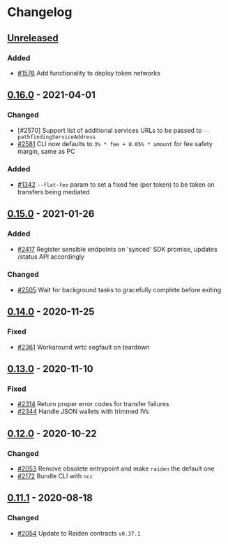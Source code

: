 # Changelog

## [Unreleased]

### Added
- [#1576] Add functionality to deploy token networks

[#1576]: https://github.com/raiden-network/light-client/issues/1576

## [0.16.0] - 2021-04-01
### Changed
- [#2570] Support list of additional services URLs to be passed to `--pathfindingServiceAddress`
- [#2581] CLI now defaults to `3% * fee + 0.05% * amount` for fee safety margin, same as PC

### Added
- [#1342] `--flat-fee` param to set a fixed fee (per token) to be taken on transfers being mediated

[#1342]: https://github.com/raiden-network/light-client/issues/1342
[#2581]: https://github.com/raiden-network/light-client/pull/2581

## [0.15.0] - 2021-01-26
### Added
- [#2417] Register sensible endpoints on 'synced' SDK promise, updates /status API accordingly

### Changed
- [#2505] Wait for background tasks to gracefully complete before exiting

[#2417]: https://github.com/raiden-network/light-client/pull/2417
[#2505]: https://github.com/raiden-network/light-client/pull/2505

## [0.14.0] - 2020-11-25
### Fixed
- [#2361] Workaround wrtc segfault on teardown

[#2361]: https://github.com/raiden-network/light-client/issues/2361

## [0.13.0] - 2020-11-10
### Fixed
- [#2314] Return proper error codes for transfer failures
- [#2344] Handle JSON wallets with trimmed IVs

[#2314]: https://github.com/raiden-network/light-client/pull/2336
[#2344]: https://github.com/raiden-network/light-client/issues/2336

## [0.12.0] - 2020-10-22
### Changed

- [#2053] Remove obsolete entrypoint and make `raiden` the default one
- [#2172] Bundle CLI with `ncc`

[#2053]: https://github.com/raiden-network/light-client/pulls/2053
[#2172]: https://github.com/raiden-network/light-client/issues/2172

## [0.11.1] - 2020-08-18
### Changed

- [#2054] Update to Raiden contracts `v0.37.1`

[#2054]: https://github.com/raiden-network/light-client/pulls/2054


[Unreleased]: https://github.com/raiden-network/light-client/compare/v0.16.0...HEAD
[0.16.0]: https://github.com/raiden-network/light-client/compare/v0.15.0...v0.16.0
[0.15.0]: https://github.com/raiden-network/light-client/compare/v0.14.0...v0.15.0
[0.14.0]: https://github.com/raiden-network/light-client/compare/v0.13.0...v0.14.0
[0.13.0]: https://github.com/raiden-network/light-client/compare/v0.12.0...v0.13.0
[0.12.0]: https://github.com/raiden-network/light-client/compare/v0.11.1...v0.12.0
[0.11.1]: https://github.com/raiden-network/light-client/compare/v0.11.0...v0.11.1
